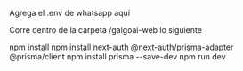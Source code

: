 Agrega el .env de whatsapp aquí

Corre dentro de la carpeta /galgoai-web lo siguiente

npm install
npm install next-auth @next-auth/prisma-adapter @prisma/client
npm install prisma --save-dev
npm run dev
